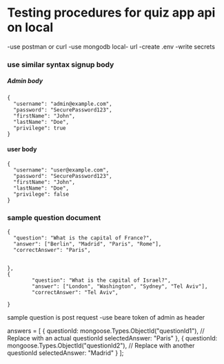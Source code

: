 # Testing procedures for quiz app api on local
-use postman or curl
-use mongodb local- url
-create .env 
    -write secrets


### use similar syntax signup body
##### Admin body
```
{
  "username": "admin@example.com",
  "password": "SecurePassword123",
  "firstName": "John",
  "lastName": "Doe",
  "privilege": true
}
```
#### user body
```
{
  "username": "user@example.com",
  "password": "SecurePassword123",
  "firstName": "John",
  "lastName": "Doe",
  "privilege": false
}
```

### sample question document

```
{
  "question": "What is the capital of France?",
  "answer": ["Berlin", "Madrid", "Paris", "Rome"],
  "correctAnswer": "Paris",
  
 
},
{
        "question": "What is the capital of Israel?",
        "answer": ["London", "Washington", "Sydney", "Tel Aviv"],
        "correctAnswer": "Tel Aviv",
        
}  
```
sample question  is post request -use beare token of admin as header

answers = [
            {
                questionId: mongoose.Types.ObjectId("questionId1"), // Replace with an actual questionId
                selectedAnswer: "Paris"
            },
            {
                questionId: mongoose.Types.ObjectId("questionId2"), // Replace with another questionId
                selectedAnswer: "Madrid"
            }
        ];